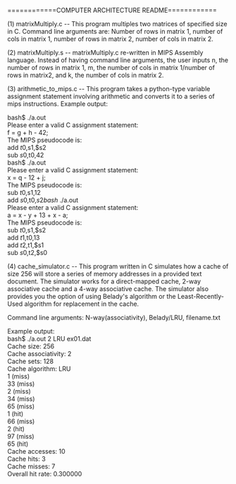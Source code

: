 ============COMPUTER ARCHITECTURE README============

(1) matrixMultiply.c -- This program multiples two matrices of specified size in C. Command line arguments are:
Number of rows in matrix 1, number of cols in matrix 1, number of rows in matrix 2, number of cols in matrix 2.


(2) matrixMultiply.s -- matrixMultiply.c re-written in MIPS Assembly language. Instead of having command line arguments,
the user inputs n, the number of rows in matrix 1, m, the number of cols in matrix 1/number of rows in matrix2, and k, the
number of cols in matrix 2.


(3) arithmetic_to_mips.c -- This program takes a python-type variable assignment statement involving arithmetic and 
converts it to a series of mips instructions. 
Example output: 

bash$ ./a.out         
Please enter a valid C assignment statement:     
f = g + h - 42;      
The MIPS pseudocode is:      
add $t0,$s1,$s2      
sub $s0,$t0,42     
bash$ ./a.out     
Please enter a valid C assignment statement:      
x = q - 12 + j;        
The MIPS pseudocode is:        
sub $t0,$s1,12    
add $s0,$t0,$s2    
bash$ ./a.out     
Please enter a valid C assignment statement:     
a = x - y + 13 + x - a;     
The MIPS pseudocode is:     
sub $t0,$s1,$s2     
add $t1,$t0,13    
add $t2,$t1,$s1     
sub $s0,$t2,$s0    

(4) cache_simulator.c -- This program written in C simulates how a cache of size 256 will store a series of memory addresses in a provided text document.    The simulator works for a direct-mapped cache, 2-way associative cache and a 4-way associative cache. The simulator also provides you the option of using Belady's algorithm or the Least-Recently-Used algorithm for replacement in the cache.   

Command line arguments: N-way(associativity), Belady/LRU, filename.txt    

Example output:   
bash$ ./a.out 2 LRU ex01.dat   
Cache size: 256    
Cache associativity: 2   
Cache sets: 128   
Cache algorithm: LRU   
1 (miss)   
33 (miss)   
2 (miss)   
34 (miss)   
65 (miss)   
1 (hit)   
66 (miss)  
2 (hit)   
97 (miss)   
65 (hit)   
Cache accesses: 10   
Cache hits: 3     
Cache misses: 7     
Overall hit rate: 0.300000    

  



